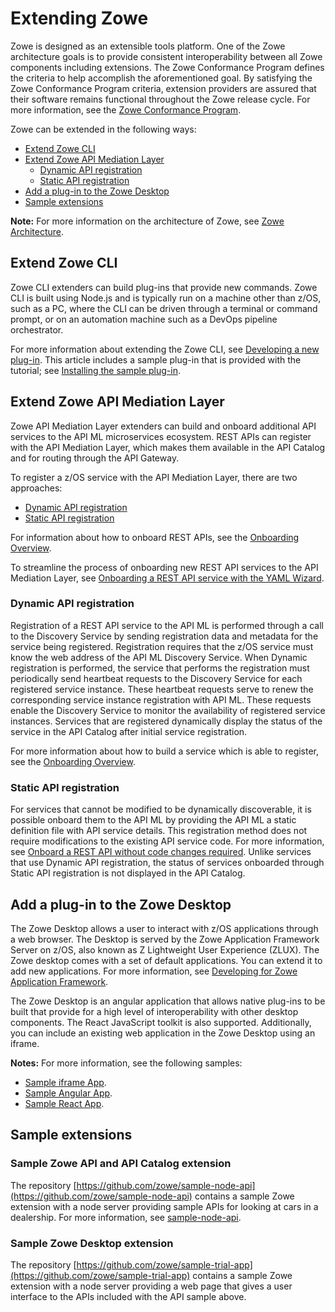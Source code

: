 # Extending Zowe

Zowe is designed as an extensible tools platform. One of the Zowe architecture goals is to provide consistent interoperability between all Zowe components including extensions. The Zowe Conformance Program defines the criteria to help accomplish the aforementioned goal. By satisfying the Zowe Conformance Program criteria, extension providers are assured that their software remains functional throughout the Zowe release cycle. For more information, see the [Zowe Conformance Program](zowe-conformance-program.md).

Zowe can be extended in the following ways:

- [Extend Zowe CLI](#extend-zowe-cli)
- [Extend Zowe API Mediation Layer](#extend-zowe-api-mediation-layer)
  - [Dynamic API registration](#dynamic-api-registration)
  - [Static API registration](#static-api-registration)
- [Add a plug-in to the Zowe Desktop](#add-a-plug-in-to-the-zowe-desktop)
- [Sample extensions](#sample-extensions)

**Note:** For more information on the architecture of Zowe, see [Zowe Architecture](../getting-started/zowe-architecture.md).

## Extend Zowe CLI

Zowe CLI extenders can build plug-ins that provide new commands. Zowe CLI is built using Node.js and is typically run on a machine other than z/OS, such as a PC, where the CLI can be driven through a terminal or command prompt, or on an automation machine such as a DevOps pipeline orchestrator.

For more information about extending the Zowe CLI, see [Developing a new plug-in](extend-cli/cli-developing-a-plugin.md). This article includes a sample plug-in that is provided with the tutorial; see [Installing the sample plug-in](extend-cli/cli-installing-sample-plugin.md).

## Extend Zowe API Mediation Layer 

Zowe API Mediation Layer extenders can build and onboard additional API services to the API ML microservices ecosystem. REST APIs can register with the API Mediation Layer, which makes them available in the API Catalog and for routing through the API Gateway.  

To register a z/OS service with the API Mediation Layer, there are two approaches:
- [Dynamic API registration](#dynamic-api-registration)
- [Static API registration](#static-api-registration)

For information about how to onboard REST APIs, see the [Onboarding Overview](extend-apiml/onboard-overview.md).

To streamline the process of onboarding new REST API services to the API Mediation Layer, see [Onboarding a REST API service with the YAML Wizard](extend-apiml/onboard-wizard/#onboarding-your-rest-service-with-the-wizard.md). 

### Dynamic API registration

Registration of a REST API service to the API ML is performed through a call to the Discovery Service by sending registration data and metadata for the service being registered. Registration requires that the z/OS service must know the web address of the API ML Discovery Service. When Dynamic registration is performed, the service that performs the registration must periodically send heartbeat requests to the Discovery Service for each registered service instance. These heartbeat requests serve to renew the corresponding service instance registration with API ML. These requests enable the Discovery Service to monitor the availability of registered service instances. Services that are registered dynamically display the status of the service in the API Catalog after initial service registration.

For more information about how to build a service which is able to register, see the [Onboarding Overview](extend-apiml/onboard-overview.md).  

### Static API registration

For services that cannot be modified to be dynamically discoverable, it is possible onboard them to the API ML by providing the API ML a static definition file with API service details. This registration method does not require modifications to the existing API service code. For more information, see [Onboard a REST API without code changes required](extend-apiml/onboard-static-definition.md). Unlike services that use Dynamic API registration, the status of services onboarded through Static API registration is not displayed in the API Catalog.

## Add a plug-in to the Zowe Desktop

The Zowe Desktop allows a user to interact with z/OS applications through a web browser. The Desktop is served by the Zowe Application Framework Server on z/OS, also known as Z Lightweight User Experience (ZLUX). The Zowe desktop comes with a set of default applications. You can extend it to add new applications. For more information, see [Developing for Zowe Application Framework](extend-desktop/mvd-extendingzlux.md).

The Zowe Desktop is an angular application that allows native plug-ins to be built that provide for a high level of interoperability with other desktop components.  The React JavaScript toolkit is also supported. Additionally, you can include an existing web application in the Zowe Desktop using an iframe.

**Notes:** For more information, see the following samples:

- [Sample iframe App](extend-desktop/mvd-extendingzlux.md#sample-iframe-app).
- [Sample Angular App](extend-desktop/mvd-extendingzlux.md#sample-angular-app).
- [Sample React App](extend-desktop/mvd-extendingzlux.md#sample-react-app).

## Sample extensions

### Sample Zowe API and API Catalog extension

The repository [https://github.com/zowe/sample-node-api](https://github.com/zowe/sample-node-api) contains a sample Zowe extension with a node server providing sample APIs for looking at cars in a dealership. For more information, see [sample-node-api](https://github.com/zowe/sample-node-api/blob/master/README.md).  

### Sample Zowe Desktop extension

The repository [https://github.com/zowe/sample-trial-app](https://github.com/zowe/sample-trial-app) contains a sample Zowe extension with a node server providing a web page that gives a user interface to the APIs included with the API sample above.  
